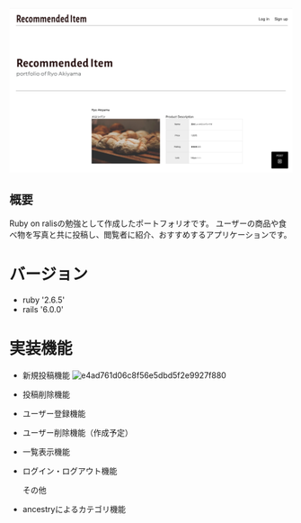 ![トップページ](/6b0fe36b05340d10e5448c745439f7aa.jpg)

## 概要
Ruby on ralisの勉強として作成したポートフォリオです。
ユーザーの商品や食べ物を写真と共に投稿し、閲覧者に紹介、おすすめするアプリケーションです。

# バージョン
* ruby '2.6.5'
* rails '6.0.0'

# 実装機能
* 新規投稿機能
![e4ad761d06c8f56e5dbd5f2e9927f880](https://user-images.githubusercontent.com/66345393/89128223-0eff1a00-d52f-11ea-87e0-8c565f957400.gif)
* 投稿削除機能
* ユーザー登録機能
* ユーザー削除機能（作成予定）
* 一覧表示機能
* ログイン・ログアウト機能

  その他
* ancestryによるカテゴリ機能

